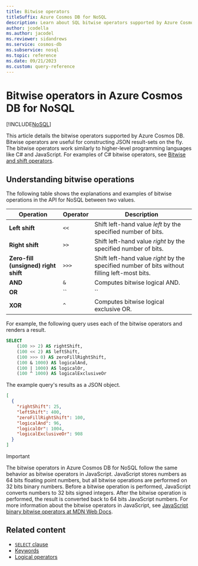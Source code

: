 ```yaml
---
title: Bitwise operators
titleSuffix: Azure Cosmos DB for NoSQL
description: Learn about SQL bitwise operators supported by Azure Cosmos DB.
author: jcodella
ms.author: jacodel
ms.reviewer: sidandrews
ms.service: cosmos-db
ms.subservice: nosql
ms.topic: reference
ms.date: 09/21/2023
ms.custom: query-reference
---
```


# Bitwise operators in Azure Cosmos DB for NoSQL

[!INCLUDE[NoSQL](../../includes/appliesto-nosql.md)]

This article details the bitwise operators supported by Azure Cosmos DB. Bitwise operators are useful for constructing JSON result-sets on the fly. The bitwise operators work similarly to higher-level programming languages like C# and JavaScript. For examples of C# bitwise operators, see [Bitwise and shift operators](/dotnet/csharp/language-reference/operators/bitwise-and-shift-operators).

## Understanding bitwise operations

The following table shows the explanations and examples of bitwise operations in the API for NoSQL between two values.

| Operation | Operator | Description |
| --- | --- | --- |
| **Left shift** | ``<<`` | Shift left-hand value *left* by the specified number of bits. |
| **Right shift** | ``>>`` | Shift left-hand value *right* by the specified number of bits. |
| **Zero-fill (unsigned) right shift** | ``>>>`` | Shift left-hand value *right* by the specified number of bits without filling left-most bits. |
| **AND** | ``&`` |  Computes bitwise logical AND. |
| **OR** | ``|`` | Computes bitwise logical OR. |
| **XOR** | ``^`` | Computes bitwise logical exclusive OR. |

For example, the following query uses each of the bitwise operators and renders a result.

```sql
SELECT 
    (100 >> 2) AS rightShift,
    (100 << 2) AS leftShift,
    (100 >>> 0) AS zeroFillRightShift,
    (100 & 1000) AS logicalAnd,
    (100 | 1000) AS logicalOr,
    (100 ^ 1000) AS logicalExclusiveOr
```

The example query's results as a JSON object.

```json
[
  {
    "rightShift": 25,
    "leftShift": 400,
    "zeroFillRightShift": 100,
    "logicalAnd": 96,
    "logicalOr": 1004,
    "logicalExclusiveOr": 908
  }
]
```

> [!IMPORTANT]
> The bitwise operators in Azure Cosmos DB for NoSQL follow the same behavior as bitwise operators in JavaScript. JavaScript stores numbers as 64 bits floating point numbers, but all bitwise operations are performed on 32 bits binary numbers. Before a bitwise operation is performed, JavaScript converts numbers to 32 bits signed integers. After the bitwise operation is performed, the result is converted back to 64 bits JavaScript numbers. For more information about the bitwise operators in JavaScript, see [JavaScript binary bitwise operators at MDN Web Docs](https://developer.mozilla.org/docs/Web/JavaScript/Reference/Operators#binary_bitwise_operators).

## Related content

- [``SELECT`` clause](select.md)
- [Keywords](keywords.md)
- [Logical operators](logical-operators.md)
